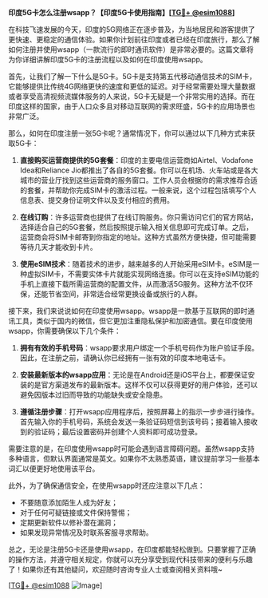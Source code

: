 **印度5G卡怎么注册wsapp？【印度5G卡使用指南】[[TG💪+ @esim1088](https://t.me/s/esim1088)]**

在科技飞速发展的今天，印度的5G网络正在逐步普及，为当地居民和游客提供了更快速、更稳定的通信体验。如果你计划前往印度或者已经在印度旅行，那么了解如何注册并使用wsapp（一款流行的即时通讯软件）是非常必要的。这篇文章将为你详细讲解印度5G卡的注册流程以及如何在印度使用wsapp。

首先，让我们了解一下什么是5G卡。5G卡是支持第五代移动通信技术的SIM卡，它能够提供比传统4G网络更快的速度和更低的延迟。对于经常需要处理大量数据或者享受高清视频流媒体服务的人来说，5G卡无疑是一个非常实用的选择。而在印度这样的国家，由于人口众多且对移动互联网的需求旺盛，5G卡的应用场景也非常广泛。

那么，如何在印度注册一张5G卡呢？通常情况下，你可以通过以下几种方式来获取5G卡：

1. **直接购买运营商提供的5G套餐**：印度的主要电信运营商如Airtel、Vodafone Idea和Reliance Jio都推出了各自的5G套餐。你可以在机场、火车站或是各大城市的营业厅找到这些运营商的服务窗口。工作人员会根据你的需求推荐合适的套餐，并帮助你完成SIM卡的激活过程。一般来说，这个过程包括填写个人信息表、提交身份证明文件以及支付相应的费用。

2. **在线订购**：许多运营商也提供了在线订购服务。你只需访问它们的官方网站，选择适合自己的5G套餐，然后按照提示输入相关信息即可完成订单。之后，运营商会将SIM卡邮寄到你指定的地址。这种方式虽然方便快捷，但可能需要等待几天才能收到卡片。

3. **使用eSIM技术**：随着技术的进步，越来越多的人开始采用eSIM卡。eSIM是一种虚拟SIM卡，不需要实体卡片就能实现网络连接。你可以在支持eSIM功能的手机上直接下载所需运营商的配置文件，从而激活5G服务。这种方法不仅环保，还能节省空间，非常适合经常更换设备或旅行的人群。

接下来，我们来说说如何在印度使用wsapp。wsapp是一款基于互联网的即时通讯工具，类似于国内的微信，但它更加注重隐私保护和加密通信。要在印度使用wsapp，你需要确保以下几个条件：

1. **拥有有效的手机号码**：wsapp要求用户绑定一个手机号码作为账户验证手段。因此，在注册之前，请确认你已经拥有一张有效的印度本地电话卡。

2. **安装最新版本的wsapp应用**：无论是在Android还是iOS平台上，都要保证安装的是官方渠道发布的最新版本。这样不仅可以获得更好的用户体验，还可以避免因版本过旧而导致的功能缺失或安全隐患。

3. **遵循注册步骤**：打开wsapp应用程序后，按照屏幕上的指示一步步进行操作。首先输入你的手机号码，系统会发送一条验证码短信到该号码；接着输入接收到的验证码；最后设置密码并创建个人资料即可成功登录。

需要注意的是，在印度使用wsapp时可能会遇到语言障碍问题。虽然wsapp支持多种语言，但默认界面通常是英文。如果你不太熟悉英语，建议提前学习一些基本词汇以便更好地使用该平台。

此外，为了确保通信安全，在使用wsapp时还应注意以下几点：

- 不要随意添加陌生人成为好友；
- 对于任何可疑链接或文件保持警惕；
- 定期更新软件以修补潜在漏洞；
- 如果发现异常情况及时联系客服寻求帮助。

总之，无论是注册5G卡还是使用wsapp，在印度都能轻松做到。只要掌握了正确的操作方法，并遵守相关规定，你就可以充分享受到现代科技带来的便利与乐趣了！如果你还有其他疑问，欢迎随时咨询专业人士或查阅相关资料哦~

[[TG💪+ @esim1088](https://t.me/s/esim1088) ![Image](https://i.postimg.cc/4NQfJmqS/Snipaste-2025-05-13-00-14-12.png)]